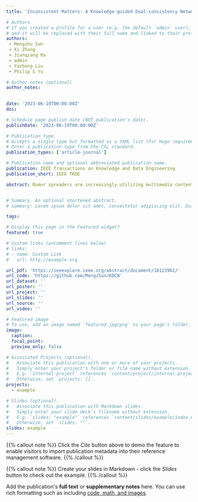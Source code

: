 ```yaml
---
title: 'Inconsistent Matters: A Knowledge-guided Dual-consistency Network for Multi-modal Rumor Detection'

# Authors
# If you created a profile for a user (e.g. the default `admin` user), write the username (folder name) here
# and it will be replaced with their full name and linked to their profile.
authors: 
 - Mengzhu Sun
 - Xi Zhang
 - Jianqiang Ma
 - admin
 - Yazheng Liu
 - Philip S Yu  

# Author notes (optional)
author_notes: 
  

date: '2023-06-19T00:00:00Z'
doi: 

# Schedule page publish date (NOT publication's date).
publishDate: '2023-06-19T00:00:00Z'

# Publication type.
# Accepts a single type but formatted as a YAML list (for Hugo requirements).
# Enter a publication type from the CSL standard.
publication_types: ['article-journal']

# Publication name and optional abbreviated publication name.
publication: IEEE Transactions on Knowledge and Data Engineering
publication_short: IEEE TKDE

abstract: Rumor spreaders are increasingly utilizing multimedia content to attract the attention and trust of news consumers. Though quite a few rumor detection models have exploited the multi-modal data, they seldom consider the inconsistent semantics between images and texts, and rarely spot the inconsistency among the post contents and background knowledge. In addition, they commonly assume the completeness of multiple modalities and thus are incapable of handling handle missing modalities in real-life scenarios. Motivated by the intuition that rumors in social media are more likely to have inconsistent semantics, a novel Knowledge-guided Dual-consistency Network is proposed to detect rumors with multimedia contents. It uses two consistency detection subnetworks to capture the inconsistency at the cross-modal level and the content-knowledge level simultaneously. It also enables robust multi-modal representation learning under different missing visual modality conditions, using a special token to discriminate between posts with visual modality and posts without visual modality. Extensive experiments on three public real-world multimedia datasets demonstrate that our framework can outperform the state-of-the-art baselines under both complete and incomplete modality conditions. Our codes are available at https://github.com/MengzSun/KDCN.


# Summary. An optional shortened abstract.
# summary: Lorem ipsum dolor sit amet, consectetur adipiscing elit. Duis posuere tellus ac convallis placerat. Proin tincidunt magna sed ex sollicitudin condimentum.

tags: 

# Display this page in the Featured widget?
featured: true

# Custom links (uncomment lines below)
# links:
# - name: Custom Link
#   url: http://example.org

url_pdf: 'https://ieeexplore.ieee.org/abstract/document/10123962/'
url_code: 'https://github.com/MengzSun/KDCN'
url_dataset: ''
url_poster: ''
url_project: ''
url_slides: ''
url_source: ''
url_video: ''

# Featured image
# To use, add an image named `featured.jpg/png` to your page's folder.
image:
  caption: 
  focal_point: 
  preview_only: false

# Associated Projects (optional).
#   Associate this publication with one or more of your projects.
#   Simply enter your project's folder or file name without extension.
#   E.g. `internal-project` references `content/project/internal-project/index.md`.
#   Otherwise, set `projects: []`.
projects:
  - example

# Slides (optional).
#   Associate this publication with Markdown slides.
#   Simply enter your slide deck's filename without extension.
#   E.g. `slides: "example"` references `content/slides/example/index.md`.
#   Otherwise, set `slides: ""`.
slides: example
---
```


{{% callout note %}}
Click the _Cite_ button above to demo the feature to enable visitors to import publication metadata into their reference management software.
{{% /callout %}}

{{% callout note %}}
Create your slides in Markdown - click the _Slides_ button to check out the example.
{{% /callout %}}

Add the publication's **full text** or **supplementary notes** here. You can use rich formatting such as including [code, math, and images](https://docs.hugoblox.com/content/writing-markdown-latex/).
